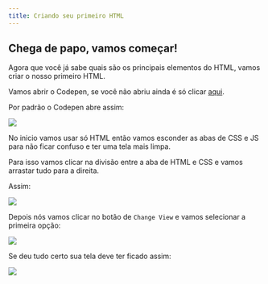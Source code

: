 ```yaml
---
title: Criando seu primeiro HTML
---
```


## Chega de papo, vamos começar!

Agora que você já sabe quais são os principais elementos do HTML, vamos criar o nosso primeiro HTML.

Vamos abrir o Codepen, se você não abriu ainda é só clicar [aqui](https://codepen.io/pen/).

Por padrão o Codepen abre assim:

![](https://raw.githubusercontent.com/menthorlabs/courses/teste-html/content/html-basico/images/chrome_nE4GrFSPiK.png)

No inicio vamos usar só HTML então vamos esconder as abas de CSS e JS para não ficar confuso e ter uma tela mais limpa.

Para isso vamos clicar na divisão entre a aba de HTML e CSS e vamos arrastar tudo para a direita.

Assim:

![](https://raw.githubusercontent.com/menthorlabs/courses/teste-html/content/html-basico/images/chrome_X2co2cO2lS.gif)

Depois nós vamos clicar no botão de `Change View` e vamos selecionar a primeira opção:

![](https://raw.githubusercontent.com/menthorlabs/courses/teste-html/content/html-basico/images/chrome_JfrNKvLc6K.png)

Se deu tudo certo sua tela deve ter ficado assim:

![](https://raw.githubusercontent.com/menthorlabs/courses/teste-html/content/html-basico/images/chrome_H8T6CZlzZI.png)
